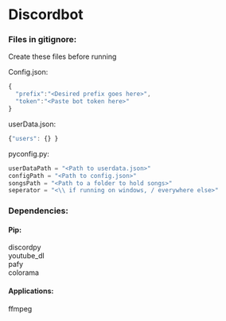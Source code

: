 # Discordbot

### Files in gitignore:

Create these files before running

Config.json: 
```javascript
{
  "prefix":"<Desired prefix goes here>",
  "token":"<Paste bot token here>"
}
```

userData.json:
```javascript
{"users": {} }
```

pyconfig.py:

```python
userDataPath = "<Path to userdata.json>"
configPath = "<Path to config.json>"
songsPath = "<Path to a folder to hold songs>"
seperator = "<\\ if running on windows, / everywhere else>"
```

### Dependencies:

#### Pip:
discordpy<br>
youtube_dl<br>
pafy<br>
colorama<br>

#### Applications:
ffmpeg<br>

